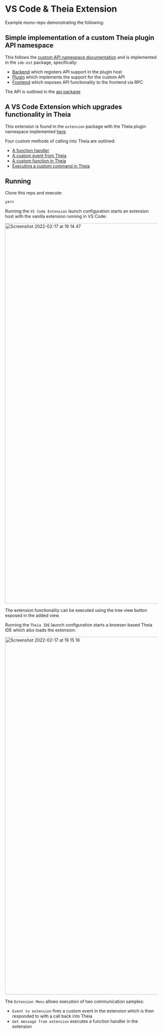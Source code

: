 # VS Code & Theia Extension

Example mono-repo demonstrating the following:

## Simple implementation of a custom Theia plugin API namespace

This follows the [custom API namespace documentation](https://github.com/eclipse-theia/theia/blob/master/packages/plugin-ext/doc/how-to-add-new-plugin-namespace.md) and is implemented in the `ide-ext` package, specifically:

- [Backend](https://github.com/thegecko/vscode-theia-extension/tree/main/ide-ext/src/backend) which registers API support in the plugin host
- [Plugin](https://github.com/thegecko/vscode-theia-extension/tree/main/ide-ext/src/plugin) which implements the support for the custom API
- [Frontend](https://github.com/thegecko/vscode-theia-extension/tree/main/ide-ext/src/frontend) which exposes API functionality to the frontend via RPC

The API is outlined in the [api package](https://github.com/thegecko/vscode-theia-extension/blob/main/api/index.d.ts)

## A VS Code Extension which upgrades functionality in Theia

This extension is found in the `extension` package with the Theia plugin namespace implemented [here](https://github.com/thegecko/vscode-theia-extension/blob/main/extension/src/index.ts#L14).

Four custom methods of calling into Theia are outlined:

- [A function handler](https://github.com/thegecko/vscode-theia-extension/blob/main/extension/src/theia.ts#L13)
- [A custom event from Theia](https://github.com/thegecko/vscode-theia-extension/blob/main/extension/src/theia.ts#L14)
- [A custom function in Theia](https://github.com/thegecko/vscode-theia-extension/blob/main/extension/src/theia.ts#L16)
- [Executing a custom command in Theia](https://github.com/thegecko/vscode-theia-extension/blob/main/extension/src/theia.ts#L22)

## Running

Clone this repo and execute:

```bash
yarn
```

Running the `VS Code Extension` launch configuration starts an extension host with the vanilla extension running in VS Code:

<img width="1248" alt="Screenshot 2022-02-17 at 19 14 47" src="https://user-images.githubusercontent.com/61341/154554195-4d79a4bb-648c-4114-b9b4-314e4d20ab58.png">

The extension functionality can be executed using the tree view button exposed in the added view.

Running the `Theia IDE` launch configuration starts a browser-based Theia IDE which also loads the extension:

<img width="1174" alt="Screenshot 2022-02-17 at 19 15 16" src="https://user-images.githubusercontent.com/61341/154554201-c06701f5-53e9-4d3e-bb64-da6e33e02bcc.png">

The `Extension Menu` allows execution of two communication samples:

- `Event to extension` fires a custom event in the extension which is then responded to with a call back into Theia
- `Get message from extension` executes a function handler in the extension
